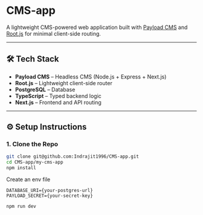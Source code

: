 # CMS-app

A lightweight CMS-powered web application built with [Payload CMS](https://payloadcms.com) and [Root.js](https://github.com/michael-ciniawsky/root.js) for minimal client-side routing.

---

## 🛠 Tech Stack

- **Payload CMS** – Headless CMS (Node.js + Express + Next.js)
- **Root.js** – Lightweight client-side router
- **PostgreSQL** – Database
- **TypeScript** – Typed backend logic
- **Next.js** – Frontend and API routing

---

## ⚙️ Setup Instructions

### 1. Clone the Repo

```bash
git clone git@github.com:Indrajit1996/CMS-app.git
cd CMS-app/my-cms-app
npm install
```

Create an env file
```
DATABASE_URI={your-postgres-url}
PAYLOAD_SECRET={your-secret-key}
```

```
npm run dev
```